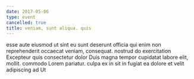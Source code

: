 ```yaml
---
date: 2017-05-06
type: event
cancelled: true
title: veniam, sunt aliqua. quis
---
```

esse aute eiusmod ut sint eu sunt deserunt officia qui enim non reprehenderit occaecat veniam, consequat. nostrud do exercitation Excepteur quis consectetur dolor Duis magna tempor cupidatat labore elit, mollit. commodo Lorem pariatur. culpa ex in sit in fugiat ea dolore et velit adipiscing ad Ut